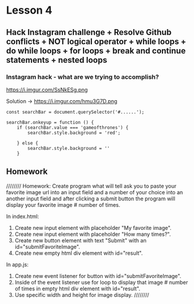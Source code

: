 # Lesson 4

## Hack Instagram challenge + Resolve Github conflicts + NOT logical operator + while loops + do while loops + for loops + break and continue statements + nested loops

### Instagram hack - what are we trying to accomplish?
https://i.imgur.com/SsNkESg.png

Solution -> https://i.imgur.com/hmu3G7D.png

```
const searchBar = document.querySelector('#......');

searchBar.onkeyup = function () { 
    if (searchBar.value === 'gameofthrones') {
        searchBar.style.background = 'red';
        
    } else {
        searchBar.style.background = ''
    }
```

## Homework

////////
Homework:
Create program what will tell ask you to paste your favorite image url into an input field and a number of your choice into an another input field and after clicking a submit button the program will display your favorite image # number of times.

In index.html:
1. Create new input element with placeholder "My favorite image".
2. Create new input element with placeholder "How many times?".
2. Create new button element with text "Submit" with an id="submitFavoriteImage".
3. Create new empty html div element with id="result".

In app.js:
1. Create new event listener for button with id="submitFavoriteImage".
2. Inside of the event listener use for loop to display that image # number of times in empty html div element with id="result".
3. Use specific width and height for image display.
////////
